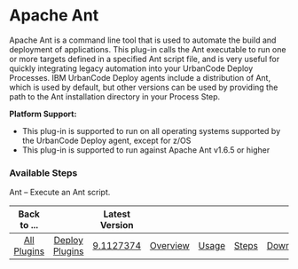 
# Apache Ant


Apache Ant is a command line tool that is used to automate the build and deployment of applications. This plug-in calls the Ant executable to run one or more targets defined in a specified Ant script file, and is very useful for quickly integrating legacy automation into your UrbanCode Deploy Processes. IBM UrbanCode Deploy agents include a distribution of Ant, which is used by default, but other versions can be used by providing the path to the Ant installation directory in your Process Step.

**Platform Support:**

* This plug-in is supported to run on all operating systems supported by the UrbanCode Deploy agent, except for z/OS
* This plug-in is supported to run against Apache Ant v1.6.5 or higher


### Available Steps

Ant – Execute an Ant script.



|Back to ...||Latest Version|||||
| :---: | :---: | :---: | :---: | :---: | :---: | :---: |
|[All Plugins](../../index.md)|[Deploy Plugins](../README.md)|[9.1127374](https://raw.githubusercontent.com/UrbanCode/IBM-UCD-PLUGINS/main/files/Ant/ucd-Ant-9.1127374.zip)|[Overview](overview.md)|[Usage](usage.md)|[Steps](steps.md)|[Downloads](downloads.md)|
